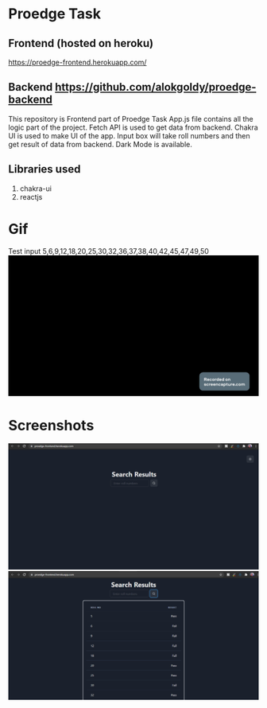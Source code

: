 # Proedge Task

## Frontend (hosted on heroku)

https://proedge-frontend.herokuapp.com/

## Backend https://github.com/alokgoldy/proedge-backend

This repository is Frontend part of Proedge Task
App.js file contains all the logic part of the project.
Fetch API is used to get data from backend.
Chakra UI is used to make UI of the app.
Input box will take roll numbers and then get result of data from backend.
Dark Mode is available.

## Libraries used

1. chakra-ui
2. reactjs

# Gif

Test input 5,6,9,12,18,20,25,30,32,36,37,38,40,42,45,47,49,50
![](pics/prof.gif)

# Screenshots

![](pics/prof1.PNG)
![](pics/prof2.PNG)
